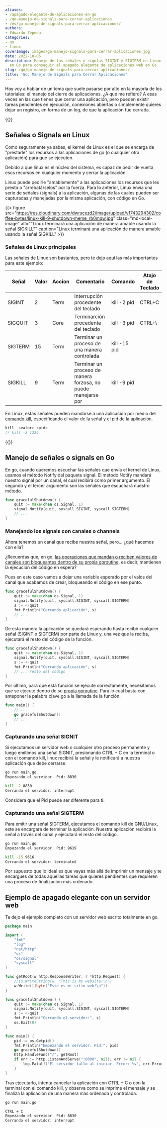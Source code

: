 ```yaml
---
aliases:
- /apagado-elegante-de-aplicaciones-en-go
- /go-manejo-de-signals-para-cerrar-aplicaciones
- /es/go-manejo-de-signals-para-cerrar-aplicaciones/
authors:
- Eduardo Zepeda
categories:
- go
- linux
coverImage: images/go-manejo-signals-para-cerrar-aplicaciones.jpg
date: 2022-10-06
description: Manejo de las señales o signlas SIGINT y SIGTERM en Linux usando channels
  en Go para conseguir el apagado elegante de aplicaciones web en Go
slug: /go/go-manejo-de-signals-para-cerrar-aplicaciones/
title: 'Go: Manejo de Signals para Cerrar Aplicaciones'
---
```


Hoy voy a hablar de un tema que suele pasarse por alto en la mayoría de los tutoriales: el manejo del cierre de aplicaciones. ¿A qué me refiero? A esas veces en las que tienes que cerrar una aplicación, pero pueden existir tareas pendientes en ejecución, conexiones abiertas o simplemente quieres dejar un registro, en forma de un log, de que la aplicación fue cerrada.

{{<box link="/es/go/pages/go-programming-language-tutorial/" image="https://res.cloudinary.com/dwrscezd2/image/upload/v1717959563/Go_gopher_favicon_uzxa20.svg" type="info" message="¡Hola! ¿Ya sabes que tengo un tutorial completo del lenguaje de programación Go completamente gratis?, puedes encontrarlo directamente en la barra del menú superior o haciendo clic en este panel">}}

## Señales o Signals en Linux

Como seguramente ya sabes, el kernel de Linux es el que se encarga de "prestarle" los recursos a las aplicaciones de go (o cualquier otra aplicación) para que se ejecuten. 

Debido a que linux es el núcleo del sistema, es capaz de pedir de vuelta esos recursos en cualquier momento y cerrar la aplicación. 

Linux puede pedirle "amablemente" a las aplicaciones los recursos que les prestó o "arrebatárselos" por la fuerza. Para lo anterior, Linux envía una serie de señales (signals) a la aplicación, algunas de las cuales pueden ser capturadas y manejadas por la misma aplicación, con código en Go.

{{< figure src="https://res.cloudinary.com/dwrscezd2/image/upload/v1743294302/coffee-bytes/linux-kill-9-shutdown-meme_rb0mqw.jpg" class="md-local-image" alt="\"Linux terminará una aplicación de manera amable usando la señal SIGKILL\"" caption="Linux terminará una aplicación de manera amable usando la señal SIGKILL" >}}

### Señales de Linux principales

Las señales de Linux son bastantes, pero te dejo aquí las más importantes para este ejemplo: 

| Señal   | Valor | Accion | Comentario                                                    | Comando      | Atajo de Teclado |
| ------- | ----- | ------ | ------------------------------------------------------------- | ------------ | ---------------- |
| SIGINT  | 2     | Term   | Interrupción procedente del teclado                           | kill -2 pid  | CTRL+C           |
| SIGQUIT | 3     | Core   | Terminarción procedente del teclado                           | kill -3 pid  | CTRL+\           |
| SIGTERM | 15    | Term   | Terminar un proceso de una manera controlada                  | kill -15 pid |                  |
| SIGKILL | 9     | Term   | Terminar un proceso de manera forzosa, no puede manejarse por | kill -9 pid  |                  |

En Linux, estas señales pueden mandarse a una aplicación por medio del [comando kill](/es/linux/comandos-basicos-de-linux-printenv-export-lsof-top-ps-kill-curl-systemctl-chown-chroot/#kill), especificando el valor de la señal y el pid de la aplicación.

```go
kill -<valor> <pid>
// kill -2 1234
```

{{<ad>}}

## Manejo de señales o signals en Go

En go, cuando queremos escuchar las señales que envía el kernel de Linux, usamos el método Notify del paquete signal. El método Notify mandará nuestro signal por un canal, el cual recibirá como primer argumento. El segundo y el tercer argumento son las señales que escuchará nuestro método.

```go
func gracefulShutdown() {
    quit := make(chan os.Signal, 1)
    signal.Notify(quit, syscall.SIGINT, syscall.SIGTERM)
    // ...
}
```

### Manejando los signals con canales o channels

Ahora tenemos un canal que recibe nuestra señal, pero... ¿qué hacemos con ella?

¿Recuerdas que, en go, [las operaciones que mandan o reciben valores de canales son bloqueantes dentro de su propia goroutine](/es/go/go-channels-entendiendo-los-deadlocks-o-puntos-muertos/), es decir, mantienen la ejecución del código en espera?

Pues en este caso vamos a dejar una variable esperado por el valos del canal que acabamos de crear, bloqueando el código en ese punto.

```go
func gracefulShutdown() {
    quit := make(chan os.Signal, 1)
    signal.Notify(quit, syscall.SIGINT, syscall.SIGTERM)
    s := <-quit
	fmt.Println("Cerrando aplicación", s)
    // ...
}
```

De esta manera la aplicación se quedará esperando hasta recibir cualquier señal (SIGINT o SIGTERM) por parte de Linux y, una vez que la reciba, ejecutará el resto del código de la función.

```go
func gracefulShutdown() {
	quit := make(chan os.Signal, 1)
	signal.Notify(quit, syscall.SIGINT, syscall.SIGTERM)
	s := <-quit
	fmt.Println("Cerrando aplicación", s)
	// ... resto del código
}
```

Por último, para que esta función se ejecute correctamente, necesitamos que se ejecute dentro de su [propia goroutine](/es/go/go-introduccion-a-las-goroutines-y-concurrencia/). Para lo cual basta con anteponer la palabra clave go a la llamada de la función.

```go
func main() {
    // ...
    go gracefulShutdown()
    // ...
}
```

### Capturando una señal SIGNIT

Si ejecutamos un servidor web o cualquier otro proceso permanente y luego emitimos una señal SIGNIT, presionando CTRL + C en la terminal o con el comando kill, linux recibirá la señal y le notificará a nuestra aplicación que debe cerrarse.

```bash
go run main.go
Empezando el servidor. Pid: 8830

kill -2 8830
Cerrando el servidor: interrupt
```

Considera que el Pid puede ser diferente para ti.

### Capturando una señal SIGTERM

Para emitir una señal SIGTERM, ejecutamos el comando kill de GNU/Linux, este se encargará de terminar la aplicación. Nuestra aplicación recibirá la señal a través del canal y ejecutará el resto del código.

```bash
go run main.go
Empezando el servidor. Pid: 9619

kill -15 9616
Cerrando el servidor: terminated
```

Por supuesto que lo ideal es que vayas más allá de imprimir un mensaje y te encargues de todas aquellas tareas que quieres pendientes que requieren una proceso de finalización más ordenado.

## Ejemplo de apagado elegante con un servidor web

Te dejo el ejemplo completo con un servidor web escrito totalmente en go. 

```go
package main

import (
	"fmt"
	"log"
	"net/http"
	"os"
	"os/signal"
	"syscall"
)

func getRoot(w http.ResponseWriter, r *http.Request) {
	//io.WriteString(w, "This is my website!\n")
	w.Write([]byte("Este es mi sitio web!\n"))
}

func gracefulShutdown() {
	quit := make(chan os.Signal, 1)
	signal.Notify(quit, syscall.SIGINT, syscall.SIGTERM)
	s := <-quit
	fmt.Println("Cerrando el servidor:", s)
	os.Exit(0)
}

func main() {
	pid := os.Getpid() 
	fmt.Println("Empezando el servidor. Pid:", pid)
	go gracefulShutdown()
	http.HandleFunc("/", getRoot)
	if err := http.ListenAndServe(":8000", nil); err != nil {
		log.Fatalf("El servidor fallo al iniciar. Error: %v", err.Error())
	}
}
```

Tras ejecutarlo, intenta cancelar la aplicación con CTRL + C o con la terminal con el comando kill, y observa como se imprime el mensaje y se finaliza la aplicación de una manera más ordenada y controlada.

```bash
go run main.go

CTRL + C
Empezando el servidor. Pid: 8830
Cerrando el servidor: interrupt
```